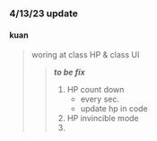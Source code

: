 ### 4/13/23 update
#### kuan

> woring at class HP & class UI
>> **_to be fix_** 
>> 1. HP count down
>>    * every sec.
>>    * update hp in code
>> 2. HP invincible mode
>> 3. 
> 